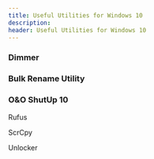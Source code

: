 ```yaml
---
title: Useful Utilities for Windows 10
description:
header: Useful Utilities for Windows 10
---
```


### Dimmer

### Bulk Rename Utility

### O&O ShutUp 10

Rufus

ScrCpy

Unlocker
